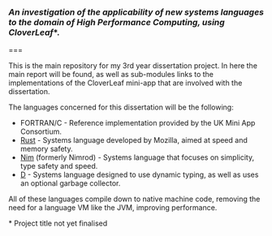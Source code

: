 ### *An investigation of the applicability of new systems languages to the domain of High Performance Computing, using CloverLeaf*\*.
===

This is the main repository for my 3rd year dissertation project. In here the main report will be found, as well as sub-modules links to the implementations of the CloverLeaf mini-app that are involved with the dissertation.

The languages concerned for this dissertation will be the following:

* FORTRAN/C - Reference implementation provided by the UK Mini App Consortium.
* [Rust](http://www.rust-lang.org/) - Systems language developed by Mozilla, aimed at speed and memory safety.
* [Nim](http://nim-lang.org/) (formerly Nimrod) - Systems language that focuses on simplicity, type safety and speed.
* [D](http://dlang.org/) - Systems language designed to use dynamic typing, as well as uses an optional garbage collector.

All of these languages compile down to native machine code, removing the need for a language VM like the JVM, improving performance.

\* Project title not yet finalised

